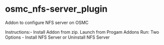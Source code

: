 # osmc_nfs-server_plugin

Addon to configure NFS server on OSMC

Instructions:-
  Install Addon from zip.
  Launch from Progam Addons
  Run: Two Options - Install NFS Server or Uninstall NFS Server
